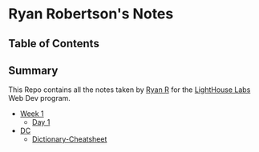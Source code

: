 # Ryan Robertson's Notes
## Table of Contents
## Summary
This Repo contains all the notes taken by [Ryan R](https://github.com/ryguyroberts) for the [LightHouse Labs](https://www.lighthouselabs.ca/) Web Dev program.
* [Week 1](/Week_1)
  * [Day 1](/Week_1/Day_1)
* [DC](/DC)
  * [Dictionary-Cheatsheet](DC/dictionary-cheatsheet.md)